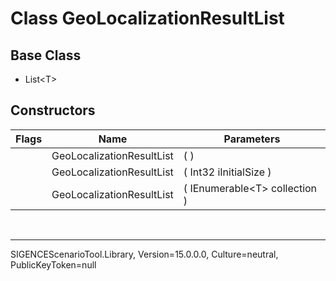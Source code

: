 # Class GeoLocalizationResultList
## Base Class
- List&lt;T&gt;
## Constructors
Flags|Name|Parameters
-|-|-
&nbsp;|GeoLocalizationResultList|( )
&nbsp;|GeoLocalizationResultList|( Int32 iInitialSize )
&nbsp;|GeoLocalizationResultList|( IEnumerable&lt;T&gt; collection )

<br /><hr />
SIGENCEScenarioTool.Library, Version=15.0.0.0, Culture=neutral, PublicKeyToken=null
